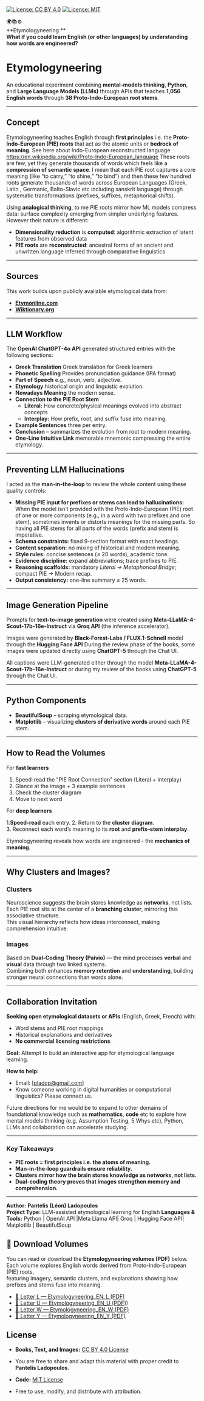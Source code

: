 [![License: CC BY 4.0](https://img.shields.io/badge/License-CC--BY%204.0-lightgrey.svg)](https://creativecommons.org/licenses/by/4.0/)
[![License: MIT](https://img.shields.io/badge/License-MIT-yellow.svg)](https://opensource.org/licenses/MIT)


🌍📚⚙️  
**Etymologyneering **  
**What if you could learn English (or other languages) by understanding how words are engineered?**

# **Etymologyneering**

An educational experiment combining **mental-models thinking**, **Python**, and **Large Language Models (LLMs)** through APIs that teaches **1,056 English words** through **38 Proto-Indo-European root stems**.

---

## **Concept**

Etymologyneering teaches English through **first principles** i.e. the **Proto-Indo-European (PIE) roots** that act as the atomic units or **bedrock of meaning**. See here about Indo-European reconstructed 
language https://en.wikipedia.org/wiki/Proto-Indo-European_language 
These roots are few, yet they generate thousands of words which feels like a **compression of semantic space**. I mean that each PIE root captures a core meaning (like “to carry,” “to shine,” “to bind”)
and then these few hundred roots generate thousands of words across European Languages (Greek, Latin , Germanic, Balto-Slavic etc including sanskrit language) through systematic transformations (prefixes, suffixes, metaphorical shifts).


Using **analogical thinking**, to me PIE roots mirror how ML models compress data: surface complexity emerging from simpler underlying features.
However their nature is different:
- **Dimensionality reduction** is **computed**: algorithmic extraction of latent features from observed data
- **PIE roots** are **reconstructed**: ancestral forms of an ancient and unwritten language inferred through comparative linguistics 

---

## **Sources**

This work builds upon publicly available etymological data from:

- [**Etymonline.com**](https://www.etymonline.com)  
- [**Wiktionary.org**](https://www.wiktionary.org)

---

## **LLM Workflow**

The **OpenAI ChatGPT-4o API** generated structured entries with the following sections:

- **Greek Translation**  Greek translation for Greek learners
- **Phonetic Spelling**   Provides pronunciation guidance (IPA format)
- **Part of Speech**  e.g., noun, verb, adjective.  
- **Etymology**  historical origin and linguistic evolution.  
- **Nowadays Meaning**  the modern sense.  
- **Connection to the PIE Root Stem**  
  - **Literal:** How concrete/physical meanings evolved into abstract concepts  
  - **Interplay:** How prefix, root, and suffix fuse into meaning.  
- **Example Sentences**  three per entry.  
- **Conclusion** – summarizes the evolution from root to modern meaning.  
- **One-Line Intuitive Link** memorable mnemonic compressing the entire etymology.

---

## **Preventing LLM Hallucinations**

I acted as the **man-in-the-loop** to review the whole content using these quality controls:

- **Missing PIE input for prefixes or stems can lead to hallucinations:** When the model isn’t provided with the Proto-Indo-European (PIE) root of one or more components (e.g., in a word with two prefixes and one stem),
sometimes invents or distorts meanings for the missing parts. So having all PIE stems for all parts of the words (prefix and stem) is imperative.
- **Schema constraints:** fixed 9-section format with exact headings.  
- **Content separation:** no mixing of historical and modern meaning.  
- **Style rules:** concise sentences (≤ 20 words), academic tone.  
- **Evidence discipline:** expand abbreviations; trace prefixes to PIE.  
- **Reasoning scaffolds:** mandatory *Literal → Metaphorical Bridge*; compact PIE → Modern recap.  
- **Output consistency:** one-line summary ≤ 25 words.

---

## **Image Generation Pipeline**

Prompts for **text-to-image generation** were created using **Meta-LLaMA-4-Scout-17b-16e-Instruct** via **Groq API** (the inference accelerator).  

Images were generated by **Black-Forest-Labs / FLUX.1-Schnell** model through the **Hugging Face API** 
During the review phase of the books, some images were updated directly using **ChatGPT-5** through the Chat UI.  

All captions were LLM-generated either through the model  **Meta-LLaMA-4-Scout-17b-16e-Instruct** or during my review of the books using  **ChatGPT-5** through the Chat UI.  

---

## **Python Components**

- **BeautifulSoup** – scraping etymological data.  
- **Matplotlib** – visualizing **clusters of derivative words** around each PIE stem.

---

## **How to Read the Volumes**

For **fast learners** 
1. Speed-read the "PIE Root Connection" section (Literal + Interplay)
2. Glance at the image + 3 example sentences
3. Check the cluster diagram
4. Move to next word

For **deep learners**

1.**Speed-read** each entry.
2. Return to the **cluster diagram**.  
3. Reconnect each word’s meaning to its **root** and **prefix–stem interplay**.

Etymologyneering reveals how words are engineered - the **mechanics of meaning**.

---

## **Why Clusters and Images?**

### **Clusters**

Neuroscience suggests the brain stores knowledge as **networks**, not lists.  
Each PIE root sits at the center of a **branching cluster**, mirroring this associative structure.  
This visual hierarchy reflects how ideas interconnect, making comprehension intuitive.

### **Images**

Based on **Dual-Coding Theory (Paivio)** — the mind processes **verbal** and **visual** data through two linked systems.  
Combining both enhances **memory retention** and **understanding**, building stronger neural connections than words alone.

---

## **Collaboration Invitation**

**Seeking open etymological datasets or APIs** (English, Greek, French) with:
- Word stems and PIE root mappings
- Historical explanations and derivatives
- **No commercial licensing restrictions**

**Goal:** Attempt to build an interactive app for etymological language learning.

**How to help:**
- Email: [pladop@gmail.com]
- Know someone working in digital humanities or computational linguistics? Please connect us.

Future directions for me would be to expand to other domains of foundational knowledge  such as **mathematics**, **code**  etc to explore how mental models thinking (e.g. Assumption Testing, 5 Whys etc), Python, LLMs and collaboration can accelerate studying.

---

### **Key Takeaways**

- **PIE roots = first principles i.e. the atoms of meaning.**  
- **Man-in-the-loop guardrails ensure reliability.**  
- **Clusters mirror how the brain stores knowledge as networks, not lists.**  
- **Dual-coding theory proves that images strengthen memory and comprehension.**

---

**Author:** **Pantelis (Léon) Ladopoulos**  
**Project Type:** LLM-assisted etymological learning for English
**Languages & Tools:** Python | OpenAI API |Meta Llama API| Groq | Hugging Face API| Matplotlib | BeautifulSoup  

## 📘 Download Volumes

You can read or download the **Etymologyneering volumes (PDF)** below.  
Each volume explores English words derived from Proto-Indo-European (PIE) roots,  
featuring imagery, semantic clusters, and explanations showing how prefixes and stems fuse into meaning.

- [📗 Letter L — Etymologyneering_EN_L (PDF)](https://github.com/pladopoulos/etymologyneering/raw/main/volumes/Etymologyneering_EN_Letter_L.pdf)
- [📘 Letter U — Etymologyneering_EN_U (PDF)](https://github.com/pladopoulos/etymologyneering/raw/main/volumes/Etymologyneering_EN_Letter_U.pdf))
- [📕 Letter W — Etymologyneering_EN_W (PDF)](https://github.com/pladopoulos/etymologyneering/raw/main/volumes/Etymologyneering_EN_Letter_W.pdf)
- [📙 Letter Y — Etymologyneering_EN_Y (PDF)](https://github.com/pladopoulos/etymologyneering/raw/main/volumes/Etymologyneering_EN_Letter_Y.pdf)



## **License**

- **Books, Text, and Images:** [CC BY 4.0 License](LICENSE_BOOK.txt)
-   You are free to share and adapt this material with proper credit to **Pantelis Ladopoulos**.  

- **Code:** [MIT License](LICENSE_CODE.txt)
-   Free to use, modify, and distribute with attribution.  


